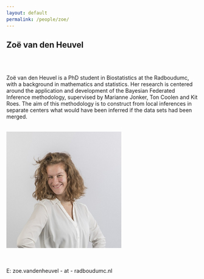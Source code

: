 ```yaml
---
layout: default
permalink: /people/zoe/
---
```


<h2>Zoë van den Heuvel</h2>

<div class="row">
    <div class="col-8">
        <br>
        <br>
      <p>Zoë van den Heuvel is a PhD student in Biostatistics at the Radboudumc, with a background in mathematics and statistics. Her research is centered around the application and development of the Bayesian Federated Inference methodology, supervised by Marianne Jonker, Ton Coolen and Kit Roes. The aim of this methodology is to construct from local inferences in separate centers what would have been inferred if the data sets had been merged. 
        </p>
        <br>
    </div>
        <div class="col-4">
        <img class="card-img-top" src="/assets/pictures/people/zoe.jpg" alt="" style="width:60%"/>
    </div>

</div>

<br>
<br>
<p>E: zoe.vandenheuvel - at - radboudumc.nl</p>
















